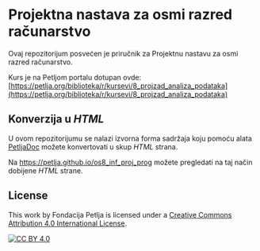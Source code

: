 # Projektna nastava za osmi razred računarstvo 

Ovaj repozitorijum posvećen je priručnik za Projektnu nastavu za osmi razred računarstvo. 

Kurs je na Petljom portalu dotupan ovde: [https://petlja.org/biblioteka/r/kursevi/8_projzad_analiza_podataka](https://petlja.org/biblioteka/r/kursevi/8_projzad_analiza_podataka)


## Konverzija u *HTML*

U ovom repozitorijumu se nalazi izvorna forma sadržaja koju pomoću alata [PetljaDoc](https://github.com/Petlja/PetljaDoc) možete konvertovati u skup *HTML* strana.

Na https://petlja.github.io/os8_inf_proj_prog možete pregledati na taj način dobijene *HTML* strane.

## License

This work by Fondacija Petlja is licensed under a
[Creative Commons Attribution 4.0 International License][cc-by].

[![CC BY 4.0][cc-by-image]][cc-by]

[cc-by]: http://creativecommons.org/licenses/by/4.0/
[cc-by-image]: https://i.creativecommons.org/l/by/4.0/88x31.png


